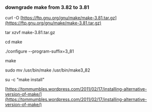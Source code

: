 ### downgrade make from 3.82 to 3.81

curl -O [https://ftp.gnu.org/gnu/make/make-3.81.tar.gz](https://ftp.gnu.org/gnu/make/make-3.81.tar.gz)

tar xzvf make-3.81.tar.gz

cd make

./configure --program-suffix=3_81

make

sudo mv /usr/bin/make /usr/bin/make3_82

su -c "make install"

[https://tommumbles.wordpress.com/2011/02/17/installing-alternative-version-of-make/](https://tommumbles.wordpress.com/2011/02/17/installing-alternative-version-of-make/)